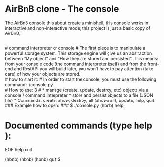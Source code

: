# AirBnB clone - The console #
The AirBnB console this about create a minishell, this console works in interactive and non-interactive mode; this project is just a basic copy of AirBnB,

<br> 
# command interpreter or console #
The first piece is to manipulate a powerful storage system. This storage engine will give us an abstraction between “My object” and “How they are stored and persisted”. This means: from your console code (the command interpreter itself) and from the front-end and RestAPI you will build later, you won’t have to pay attention (take care) of how your objects are stored.

<br> 
# how to start it: #
In order to start the console, you must use the following command: ./console.py

<br> 
# How to use: 3 #
 * manage (create, update, destroy, etc) objects via a console / command interpreter
 * store and persist objects to a file (JSON file)
 * Commands: create, show, destroy, all (shows all), update, help, quit
 
<br> 
### Example how to open: ###
$ ./console.py
(hbnb) help

Documented commands (type help <topic>):
========================================
EOF  help  quit

(hbnb) 
(hbnb) 
(hbnb) quit
$

